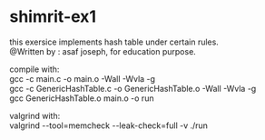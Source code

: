 # shimrit-ex1
this exersice implements hash table under certain rules. <br />
@Written by : asaf joseph, for education purpose.

compile with: <br />
gcc -c main.c -o main.o -Wall -Wvla -g <br />
gcc -c GenericHashTable.c -o GenericHashTable.o -Wall -Wvla -g <br />
gcc GenericHashTable.o main.o -o run <br />

valgrind with: <br />
valgrind --tool=memcheck --leak-check=full -v ./run
